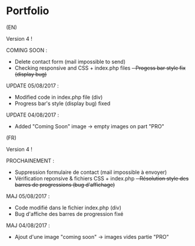 # Portfolio

(EN)

Version 4 !

COMING SOON :
- Delete contact form (mail impossible to send)
- Checking responsive and CSS + index.php files 
~~- Progess bar style fix (display bug)~~

UPDATE 05/08/2017 :
- Modified code in index.php file (div)
- Progress bar's style (display bug) fixed 

UPDATE 04/08/2017 : 
- Added "Coming Soon" image -> empty images on part "PRO" 

(FR)

Version 4 !

PROCHAINEMENT :
- Suppression formulaire de contact (mail impossible à envoyer)
- Vérification reponsive & fichiers CSS + index.php 
~~- Résolution style des barres de progressions (bug d'affichage)~~

MAJ 05/08/2017 :
- Code modifié dans le fichier index.php (div)
- Bug d'affiche des barres de progression fixé 

MAJ 04/08/2017 :
- Ajout d'une image "coming soon" -> images vides partie "PRO" 

